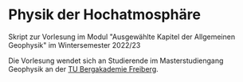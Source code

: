 # Physik der Hochatmosphäre

Skript zur Vorlesung im Modul "Ausgewählte Kapitel der Allgemeinen Geophysik" im Wintersemester 2022/23

Die Vorlesung wendet sich an Studierende im Masterstudiengang Geophysik an der [TU Bergakademie Freiberg](http://www.tu-freiberg.de/).
